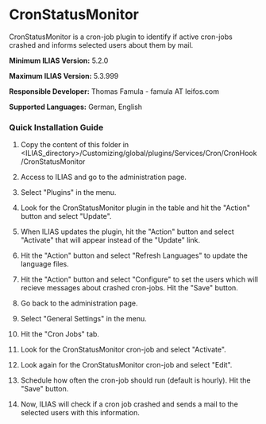 # CronStatusMonitor

CronStatusMonitor is a cron-job plugin to identify if active cron-jobs crashed and informs selected users about them by mail.

**Minimum ILIAS Version:** 5.2.0

**Maximum ILIAS Version:** 5.3.999

**Responsible Developer:** Thomas Famula - famula AT leifos.com

**Supported Languages:** German, English


### Quick Installation Guide

1. Copy the content of this folder in <ILIAS_directory>/Customizing/global/plugins/Services/Cron/CronHook/CronStatusMonitor

2. Access to ILIAS and go to the administration page.

3. Select "Plugins" in the menu.

4. Look for the CronStatusMonitor plugin in the table and hit the "Action" button and select "Update".

5. When ILIAS updates the plugin, hit the "Action" button and select "Activate" that will appear instead of the "Update" link.

6. Hit the "Action" button and select "Refresh Languages" to update the language files.

7. Hit the "Action" button and select "Configure" to set the users which will recieve messages about crashed cron-jobs. Hit the "Save" button.

8. Go back to the administration page.

9. Select "General Settings" in the menu.

10. Hit the "Cron Jobs" tab.

11. Look for the CronStatusMonitor cron-job and select "Activate".

12. Look again for the CronStatusMonitor cron-job and select "Edit".

13. Schedule how often the cron-job should run (default is hourly). Hit the "Save" button.

14. Now, ILIAS will check if a cron job crashed and sends a mail to the selected users with this information.
